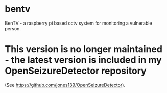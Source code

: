 bentv
=====

BenTV - a raspberry pi based cctv system for monitoring a vulnerable person.

# This version is no longer maintained - the latest version is included in my OpenSeizureDetector repository 
(See https://github.com/jones139/OpenSeizureDetector).

